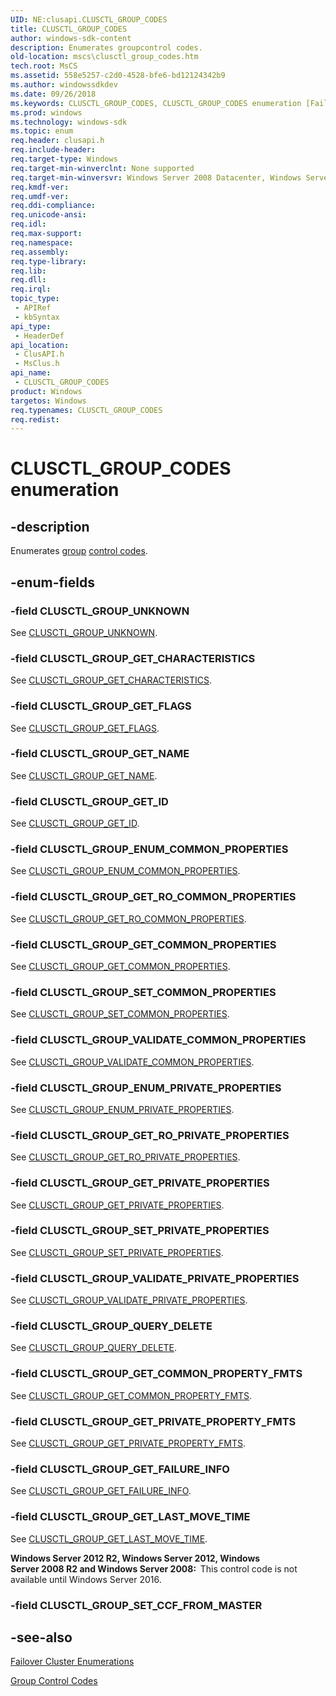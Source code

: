 ```yaml
---
UID: NE:clusapi.CLUSCTL_GROUP_CODES
title: CLUSCTL_GROUP_CODES
author: windows-sdk-content
description: Enumerates groupcontrol codes.
old-location: mscs\clusctl_group_codes.htm
tech.root: MsCS
ms.assetid: 558e5257-c2d0-4528-bfe6-bd12124342b9
ms.author: windowssdkdev
ms.date: 09/26/2018
ms.keywords: CLUSCTL_GROUP_CODES, CLUSCTL_GROUP_CODES enumeration [Failover Cluster], CLUSCTL_GROUP_ENUM_COMMON_PROPERTIES, CLUSCTL_GROUP_ENUM_PRIVATE_PROPERTIES, CLUSCTL_GROUP_GET_CHARACTERISTICS, CLUSCTL_GROUP_GET_COMMON_PROPERTIES, CLUSCTL_GROUP_GET_COMMON_PROPERTY_FMTS, CLUSCTL_GROUP_GET_FAILURE_INFO, CLUSCTL_GROUP_GET_FLAGS, CLUSCTL_GROUP_GET_ID, CLUSCTL_GROUP_GET_LAST_MOVE_TIME, CLUSCTL_GROUP_GET_NAME, CLUSCTL_GROUP_GET_PRIVATE_PROPERTIES, CLUSCTL_GROUP_GET_PRIVATE_PROPERTY_FMTS, CLUSCTL_GROUP_GET_RO_COMMON_PROPERTIES, CLUSCTL_GROUP_GET_RO_PRIVATE_PROPERTIES, CLUSCTL_GROUP_QUERY_DELETE, CLUSCTL_GROUP_SET_COMMON_PROPERTIES, CLUSCTL_GROUP_SET_PRIVATE_PROPERTIES, CLUSCTL_GROUP_UNKNOWN, CLUSCTL_GROUP_VALIDATE_COMMON_PROPERTIES, CLUSCTL_GROUP_VALIDATE_PRIVATE_PROPERTIES, _CLUSCTL_GROUP_CODES, _CLUSCTL_GROUP_CODES enumeration [Failover Cluster], clusapi/CLUSCTL_GROUP_CODES, clusapi/CLUSCTL_GROUP_ENUM_COMMON_PROPERTIES, clusapi/CLUSCTL_GROUP_ENUM_PRIVATE_PROPERTIES, clusapi/CLUSCTL_GROUP_GET_CHARACTERISTICS, clusapi/CLUSCTL_GROUP_GET_COMMON_PROPERTIES, clusapi/CLUSCTL_GROUP_GET_COMMON_PROPERTY_FMTS, clusapi/CLUSCTL_GROUP_GET_FAILURE_INFO, clusapi/CLUSCTL_GROUP_GET_FLAGS, clusapi/CLUSCTL_GROUP_GET_ID, clusapi/CLUSCTL_GROUP_GET_LAST_MOVE_TIME, clusapi/CLUSCTL_GROUP_GET_NAME, clusapi/CLUSCTL_GROUP_GET_PRIVATE_PROPERTIES, clusapi/CLUSCTL_GROUP_GET_PRIVATE_PROPERTY_FMTS, clusapi/CLUSCTL_GROUP_GET_RO_COMMON_PROPERTIES, clusapi/CLUSCTL_GROUP_GET_RO_PRIVATE_PROPERTIES, clusapi/CLUSCTL_GROUP_QUERY_DELETE, clusapi/CLUSCTL_GROUP_SET_COMMON_PROPERTIES, clusapi/CLUSCTL_GROUP_SET_PRIVATE_PROPERTIES, clusapi/CLUSCTL_GROUP_UNKNOWN, clusapi/CLUSCTL_GROUP_VALIDATE_COMMON_PROPERTIES, clusapi/CLUSCTL_GROUP_VALIDATE_PRIVATE_PROPERTIES, clusapi/_CLUSCTL_GROUP_CODES, msclus/CLUSCTL_GROUP_CODES, msclus/CLUSCTL_GROUP_ENUM_COMMON_PROPERTIES, msclus/CLUSCTL_GROUP_ENUM_PRIVATE_PROPERTIES, msclus/CLUSCTL_GROUP_GET_CHARACTERISTICS, msclus/CLUSCTL_GROUP_GET_COMMON_PROPERTIES, msclus/CLUSCTL_GROUP_GET_COMMON_PROPERTY_FMTS, msclus/CLUSCTL_GROUP_GET_FAILURE_INFO, msclus/CLUSCTL_GROUP_GET_FLAGS, msclus/CLUSCTL_GROUP_GET_ID, msclus/CLUSCTL_GROUP_GET_LAST_MOVE_TIME, msclus/CLUSCTL_GROUP_GET_NAME, msclus/CLUSCTL_GROUP_GET_PRIVATE_PROPERTIES, msclus/CLUSCTL_GROUP_GET_PRIVATE_PROPERTY_FMTS, msclus/CLUSCTL_GROUP_GET_RO_COMMON_PROPERTIES, msclus/CLUSCTL_GROUP_GET_RO_PRIVATE_PROPERTIES, msclus/CLUSCTL_GROUP_QUERY_DELETE, msclus/CLUSCTL_GROUP_SET_COMMON_PROPERTIES, msclus/CLUSCTL_GROUP_SET_PRIVATE_PROPERTIES, msclus/CLUSCTL_GROUP_UNKNOWN, msclus/CLUSCTL_GROUP_VALIDATE_COMMON_PROPERTIES, msclus/CLUSCTL_GROUP_VALIDATE_PRIVATE_PROPERTIES, msclus/_CLUSCTL_GROUP_CODES, mscs.clusctl_group_codes
ms.prod: windows
ms.technology: windows-sdk
ms.topic: enum
req.header: clusapi.h
req.include-header: 
req.target-type: Windows
req.target-min-winverclnt: None supported
req.target-min-winversvr: Windows Server 2008 Datacenter, Windows Server 2008 Enterprise
req.kmdf-ver: 
req.umdf-ver: 
req.ddi-compliance: 
req.unicode-ansi: 
req.idl: 
req.max-support: 
req.namespace: 
req.assembly: 
req.type-library: 
req.lib: 
req.dll: 
req.irql: 
topic_type:
 - APIRef
 - kbSyntax
api_type:
 - HeaderDef
api_location:
 - ClusAPI.h
 - MsClus.h
api_name:
 - CLUSCTL_GROUP_CODES
product: Windows
targetos: Windows
req.typenames: CLUSCTL_GROUP_CODES
req.redist: 
---
```


# CLUSCTL_GROUP_CODES enumeration


## -description


Enumerates <a href="https://msdn.microsoft.com/en-us/library/Aa369645(v=VS.85).aspx">group</a>
<a href="https://msdn.microsoft.com/en-us/library/Aa367127(v=VS.85).aspx">control codes</a>.


## -enum-fields




### -field CLUSCTL_GROUP_UNKNOWN

See <a href="https://msdn.microsoft.com/en-us/library/Aa367253(v=VS.85).aspx">CLUSCTL_GROUP_UNKNOWN</a>.


### -field CLUSCTL_GROUP_GET_CHARACTERISTICS

See <a href="https://msdn.microsoft.com/en-us/library/Aa367238(v=VS.85).aspx">CLUSCTL_GROUP_GET_CHARACTERISTICS</a>.


### -field CLUSCTL_GROUP_GET_FLAGS

See <a href="https://msdn.microsoft.com/en-us/library/Aa367242(v=VS.85).aspx">CLUSCTL_GROUP_GET_FLAGS</a>.


### -field CLUSCTL_GROUP_GET_NAME

See <a href="https://msdn.microsoft.com/en-us/library/Aa367245(v=VS.85).aspx">CLUSCTL_GROUP_GET_NAME</a>.


### -field CLUSCTL_GROUP_GET_ID

See <a href="https://msdn.microsoft.com/en-us/library/Aa367244(v=VS.85).aspx">CLUSCTL_GROUP_GET_ID</a>.


### -field CLUSCTL_GROUP_ENUM_COMMON_PROPERTIES

See 
       <a href="https://msdn.microsoft.com/en-us/library/Aa367236(v=VS.85).aspx">CLUSCTL_GROUP_ENUM_COMMON_PROPERTIES</a>.


### -field CLUSCTL_GROUP_GET_RO_COMMON_PROPERTIES

See 
       <a href="https://msdn.microsoft.com/en-us/library/Aa367248(v=VS.85).aspx">CLUSCTL_GROUP_GET_RO_COMMON_PROPERTIES</a>.


### -field CLUSCTL_GROUP_GET_COMMON_PROPERTIES

See 
       <a href="https://msdn.microsoft.com/en-us/library/Aa367239(v=VS.85).aspx">CLUSCTL_GROUP_GET_COMMON_PROPERTIES</a>.


### -field CLUSCTL_GROUP_SET_COMMON_PROPERTIES

See 
       <a href="https://msdn.microsoft.com/en-us/library/Aa367251(v=VS.85).aspx">CLUSCTL_GROUP_SET_COMMON_PROPERTIES</a>.


### -field CLUSCTL_GROUP_VALIDATE_COMMON_PROPERTIES

See 
       <a href="https://msdn.microsoft.com/en-us/library/Aa367254(v=VS.85).aspx">CLUSCTL_GROUP_VALIDATE_COMMON_PROPERTIES</a>.


### -field CLUSCTL_GROUP_ENUM_PRIVATE_PROPERTIES

See 
       <a href="https://msdn.microsoft.com/en-us/library/Aa367237(v=VS.85).aspx">CLUSCTL_GROUP_ENUM_PRIVATE_PROPERTIES</a>.


### -field CLUSCTL_GROUP_GET_RO_PRIVATE_PROPERTIES

See 
       <a href="https://msdn.microsoft.com/en-us/library/Aa367249(v=VS.85).aspx">CLUSCTL_GROUP_GET_RO_PRIVATE_PROPERTIES</a>.


### -field CLUSCTL_GROUP_GET_PRIVATE_PROPERTIES

See 
       <a href="https://msdn.microsoft.com/en-us/library/Aa367246(v=VS.85).aspx">CLUSCTL_GROUP_GET_PRIVATE_PROPERTIES</a>.


### -field CLUSCTL_GROUP_SET_PRIVATE_PROPERTIES

See 
       <a href="https://msdn.microsoft.com/en-us/library/Aa367252(v=VS.85).aspx">CLUSCTL_GROUP_SET_PRIVATE_PROPERTIES</a>.


### -field CLUSCTL_GROUP_VALIDATE_PRIVATE_PROPERTIES

See 
       <a href="https://msdn.microsoft.com/en-us/library/Aa367255(v=VS.85).aspx">CLUSCTL_GROUP_VALIDATE_PRIVATE_PROPERTIES</a>.


### -field CLUSCTL_GROUP_QUERY_DELETE

See <a href="https://msdn.microsoft.com/en-us/library/Aa367250(v=VS.85).aspx">CLUSCTL_GROUP_QUERY_DELETE</a>.


### -field CLUSCTL_GROUP_GET_COMMON_PROPERTY_FMTS

See 
       <a href="https://msdn.microsoft.com/en-us/library/Aa367240(v=VS.85).aspx">CLUSCTL_GROUP_GET_COMMON_PROPERTY_FMTS</a>.


### -field CLUSCTL_GROUP_GET_PRIVATE_PROPERTY_FMTS

See 
       <a href="https://msdn.microsoft.com/en-us/library/Aa367247(v=VS.85).aspx">CLUSCTL_GROUP_GET_PRIVATE_PROPERTY_FMTS</a>.


### -field CLUSCTL_GROUP_GET_FAILURE_INFO

See 
       <a href="https://msdn.microsoft.com/en-us/library/Dn605910(v=VS.85).aspx">CLUSCTL_GROUP_GET_FAILURE_INFO</a>.


### -field CLUSCTL_GROUP_GET_LAST_MOVE_TIME

See <a href="https://msdn.microsoft.com/en-us/library/Dn806548(v=VS.85).aspx">CLUSCTL_GROUP_GET_LAST_MOVE_TIME</a>.

<b>Windows Server 2012 R2, Windows Server 2012, Windows Server 2008 R2 and Windows Server 2008:  </b>This control code is not available until Windows Server 2016.




### -field CLUSCTL_GROUP_SET_CCF_FROM_MASTER




## -see-also




<a href="https://msdn.microsoft.com/en-us/library/Bb309147(v=VS.85).aspx">Failover Cluster Enumerations</a>



<a href="https://msdn.microsoft.com/en-us/library/Aa369684(v=VS.85).aspx">Group Control Codes</a>
 

 

